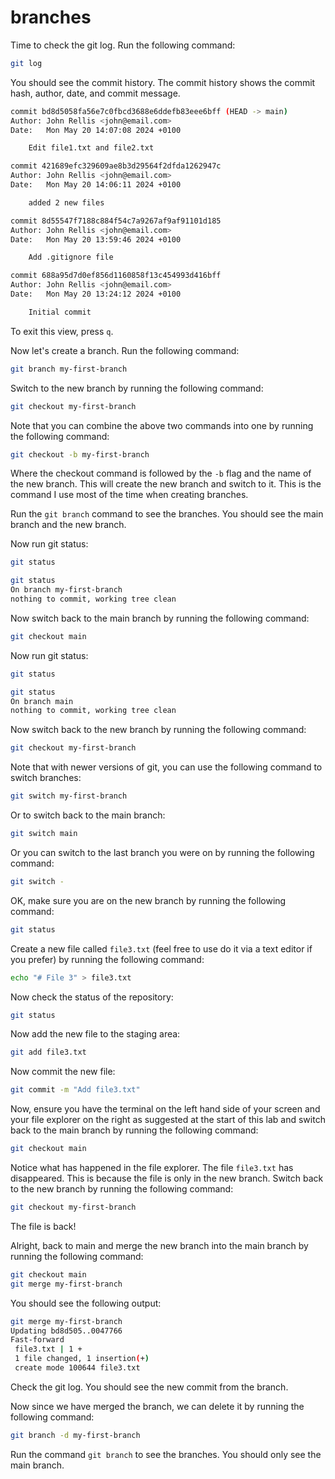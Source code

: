 # branches

Time to check the git log. Run the following command:

```bash
git log
```

You should see the commit history. The commit history shows the commit hash, author, date, and commit message.

```bash
commit bd8d5058fa56e7c0fbcd3688e6ddefb83eee6bff (HEAD -> main)
Author: John Rellis <john@email.com>
Date:   Mon May 20 14:07:08 2024 +0100

    Edit file1.txt and file2.txt

commit 421689efc329609ae8b3d29564f2dfda1262947c
Author: John Rellis <john@email.com>
Date:   Mon May 20 14:06:11 2024 +0100

    added 2 new files

commit 8d55547f7188c884f54c7a9267af9af91101d185
Author: John Rellis <john@email.com>
Date:   Mon May 20 13:59:46 2024 +0100

    Add .gitignore file

commit 688a95d7d0ef856d1160858f13c454993d416bff
Author: John Rellis <john@email.com>
Date:   Mon May 20 13:24:12 2024 +0100

    Initial commit
```

To exit this view, press `q`.

Now let's create a branch. Run the following command:

```bash
git branch my-first-branch
```

Switch to the new branch by running the following command:

```bash
git checkout my-first-branch
```

Note that you can combine the above two commands into one by running the following command:

```bash
git checkout -b my-first-branch
```

Where the checkout command is followed by the `-b` flag and the name of the new branch. This will create the new branch and switch to it. This is the command I use most of the time when creating branches.

Run the `git branch` command to see the branches. You should see the main branch and the new branch.

Now run git status:

```bash
git status
```

```bash
git status
On branch my-first-branch
nothing to commit, working tree clean
```

Now switch back to the main branch by running the following command:

```bash
git checkout main
```

Now run git status:

```bash
git status
```

```bash
git status
On branch main
nothing to commit, working tree clean
```

Now switch back to the new branch by running the following command:

```bash
git checkout my-first-branch
```

Note that with newer versions of git, you can use the following command to switch branches:

```bash
git switch my-first-branch
```

Or to switch back to the main branch:

```bash
git switch main
```

Or you can switch to the last branch you were on by running the following command:

```bash
git switch -
```

OK, make sure you are on the new branch by running the following command:

```bash
git status
```

Create a new file called `file3.txt` (feel free to use do it via a text editor if you prefer) by running the following command:

```bash
echo "# File 3" > file3.txt
```

Now check the status of the repository:

```bash
git status
```

Now add the new file to the staging area:

```bash
git add file3.txt
```

Now commit the new file:

```bash
git commit -m "Add file3.txt"
```

Now, ensure you have the terminal on the left hand side of your screen and your file explorer on the right as suggested at the start of this lab and switch back to the main branch by running the following command:

```bash
git checkout main
```

Notice what has happened in the file explorer. The file `file3.txt` has disappeared. This is because the file is only in the new branch. Switch back to the new branch by running the following command:

```bash
git checkout my-first-branch
```

The file is back!

Alright, back to main and merge the new branch into the main branch by running the following command:

```bash
git checkout main
git merge my-first-branch
```

You should see the following output:

```bash
git merge my-first-branch
Updating bd8d505..0047766
Fast-forward
 file3.txt | 1 +
 1 file changed, 1 insertion(+)
 create mode 100644 file3.txt
```

Check the git log. You should see the new commit from the branch.

Now since we have merged the branch, we can delete it by running the following command:

```bash
git branch -d my-first-branch
```

Run the command `git branch` to see the branches. You should only see the main branch.